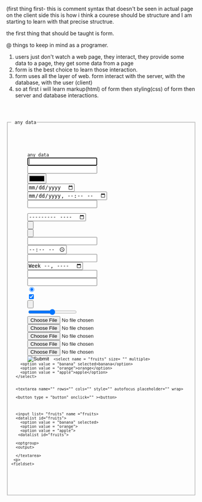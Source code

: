 (first thing first- this is comment syntax that doesn't be seen in actual page on the client side
this is how i think a courese should be structure and I am starting to learn with that precise structrue.


the first thing that should be taught is form.


@ things to keep in mind as a programer.
1. users just don't watch a web page, they interact, they provide some data to a page, they get some data from a page
2. form is the best choice to learn those interaction.
3. form uses all the layer of web. form interact with the server, with the database, with the user (client)
4. so at first i will learn markup(html) of form then styling(css) of form then server and database interactions.
<code>
<form name="" action="" enctype="" target="" method= "" autocomplete>
  <fieldset>
    <legend> any data</legend>
    <p>
      <label for="" form="">any data</label>
      <input type= "text" name="" id="" value="" class="" placeholder="" autofocus/ required heightpattern size>
      <input type= "password" name="" id="" value="" class="" placeholder="" />
      <input type= "color" name="" id="" value="" class="" placeholder="" />
      <input type= "date" name="" id="" value="" class="" placeholder="" />
      <input type= "datetime-local" name="" id="" value="" class="" placeholder="" />
      <input type= "email" name="" id="" value="" class="" placeholder="" />
      <input type= "hidden" name="" id="" value="" class="" placeholder="" />
      <input type= "month" name="" id="" value="" class="" placeholder="" />
      <input type= "submit" src="" name="" id="" value="" class="" onclick="" />
      <input type= "reset" name="" id="" value="" class="" placeholder="" />
      <input type= "search" name="" id="" value="" class="" placeholder="" />
      <input type= "time" name="" id="" value="" class="" placeholder="" />
      <input type= "url" name="" id="" value="" class="" placeholder="" />
      <input type= "week" name="" id="" value="" class="" placeholder="" />
      <input type= "tel" name="" id="" value="" class="" placeholder="" />
      <input type= "number" name="" id="" value="" class="" placeholder="" />
      <input type= "radio" name="" id="" value="" class="" placeholder="" checked />
      <input type= "checkbox" name="" id="" value="" class="" placeholder="" checked/>
      <input type= "button" name="" id="" value="" class="" placeholder="" />
      <input type= "range" name="" id="" value="" class="" placeholder="" />
      <input type= "file" name="" accept="image/*">
      <input type= "file" name="" accept="audip/*">
      <input type= "file" name="" accept="vedio/*">
      <input type= "file" name="" accept=".png/*">
      <input type= "file" name="" accept=".pdf/*">
      <input type= "image"
      
      
      
      <select name = "fruits" size= "" multiple>
        <option value = "banana" selected>banana</option>
        <option value = "orange">orange</option>
        <option value = "apple">apple</option>
      </select>
      
      
      <textarea name="" rows="" cols="" style="" autofocus placeholder="" wrap>
      
      <button type = "button" onclick="" ><button>
      
      
      
      <input list= "fruits" name ="fruits>
      <datalist id="fruits">
        <option value = "banana" selected>
        <option value = "orange">
        <option value = "apple">
       <datalist id="fruits">
      
      <optgroup>
      <output>
      
      </textarea>
     <p>
    <fieldset>
 </form
      
</code>
